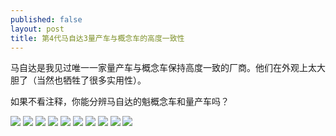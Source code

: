 ```yaml
---
published: false
layout: post
title: 第4代马自达3量产车与概念车的高度一致性
---
```

马自达是我见过唯一一家量产车与概念车保持高度一致的厂商。他们在外观上太大胆了（当然也牺牲了很多实用性）。

如果不看注释，你能分辨马自达的魁概念车和量产车吗？

![]({{site.baseurl}}/https://res.cloudinary.com/goooooouwa/image/upload/v1543917197/IMG_3132.jpg)
![]({{site.baseurl}}/https://res.cloudinary.com/goooooouwa/image/upload/v1543917204/IMG_3135.jpg)
![]({{site.baseurl}}/https://res.cloudinary.com/goooooouwa/image/upload/v1543917207/IMG_3116.jpg)
![]({{site.baseurl}}/https://res.cloudinary.com/goooooouwa/image/upload/v1543917212/IMG_3143.jpg)
![]({{site.baseurl}}/https://res.cloudinary.com/goooooouwa/image/upload/v1543917215/IMG_3129.jpg)
![]({{site.baseurl}}/https://res.cloudinary.com/goooooouwa/image/upload/v1543917219/IMG_3119.jpg)
![]({{site.baseurl}}/https://res.cloudinary.com/goooooouwa/image/upload/v1543917220/IMG_3147.jpg)
![]({{site.baseurl}}/https://res.cloudinary.com/goooooouwa/image/upload/v1543917222/IMG_3142.jpg)
![]({{site.baseurl}}/https://res.cloudinary.com/goooooouwa/image/upload/v1543917225/IMG_3145.jpg)
![]({{site.baseurl}}/https://res.cloudinary.com/goooooouwa/image/upload/v1543917227/IMG_3120.jpg)

